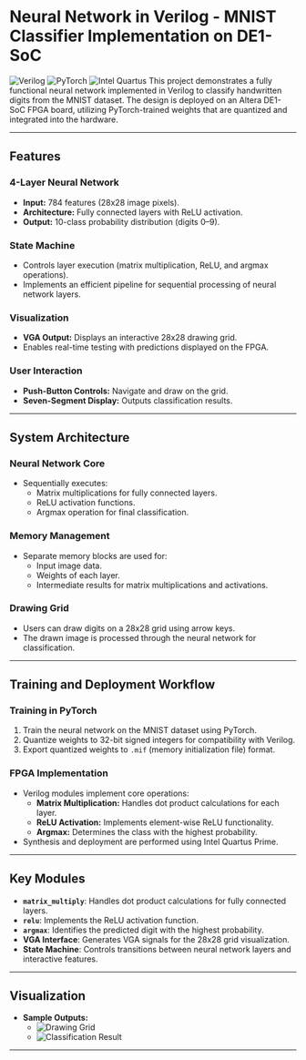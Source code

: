 # Neural Network in Verilog - MNIST Classifier Implementation on DE1-SoC
![Verilog](https://img.shields.io/static/v1?label=&message=Verilog&color=blue&style=flat-square&logo=verilog&logoColor=white)
![PyTorch](https://img.shields.io/static/v1?label=&message=PyTorch&color=ee4c2c&style=flat-square&logo=pytorch&logoColor=white)
![Intel Quartus](https://img.shields.io/static/v1?label=&message=Intel%20Quartus&color=0071c5&style=flat-square&logo=intel&logoColor=white)
This project demonstrates a fully functional neural network implemented in Verilog to classify handwritten digits from the MNIST dataset. The design is deployed on an Altera DE1-SoC FPGA board, utilizing PyTorch-trained weights that are quantized and integrated into the hardware.

---

## **Features**

### **4-Layer Neural Network**
- **Input:** 784 features (28x28 image pixels).  
- **Architecture:** Fully connected layers with ReLU activation.  
- **Output:** 10-class probability distribution (digits 0–9).  

### **State Machine**
- Controls layer execution (matrix multiplication, ReLU, and argmax operations).  
- Implements an efficient pipeline for sequential processing of neural network layers.

### **Visualization**
- **VGA Output:** Displays an interactive 28x28 drawing grid.  
- Enables real-time testing with predictions displayed on the FPGA.  

### **User Interaction**
- **Push-Button Controls:** Navigate and draw on the grid.  
- **Seven-Segment Display:** Outputs classification results.

---

## **System Architecture**

### **Neural Network Core**
- Sequentially executes:
  - Matrix multiplications for fully connected layers.  
  - ReLU activation functions.  
  - Argmax operation for final classification.

### **Memory Management**
- Separate memory blocks are used for:
  - Input image data.  
  - Weights of each layer.  
  - Intermediate results for matrix multiplications and activations.  

### **Drawing Grid**
- Users can draw digits on a 28x28 grid using arrow keys.  
- The drawn image is processed through the neural network for classification.

---

## **Training and Deployment Workflow**

### **Training in PyTorch**
1. Train the neural network on the MNIST dataset using PyTorch.  
2. Quantize weights to 32-bit signed integers for compatibility with Verilog.  
3. Export quantized weights to `.mif` (memory initialization file) format.

### **FPGA Implementation**
- Verilog modules implement core operations:
  - **Matrix Multiplication:** Handles dot product calculations for each layer.  
  - **ReLU Activation:** Implements element-wise ReLU functionality.  
  - **Argmax:** Determines the class with the highest probability.  
- Synthesis and deployment are performed using Intel Quartus Prime.

---

## **Key Modules**

- **`matrix_multiply`**: Handles dot product calculations for fully connected layers.  
- **`relu`**: Implements the ReLU activation function.  
- **`argmax`**: Identifies the predicted digit with the highest probability.  
- **VGA Interface**: Generates VGA signals for the 28x28 grid visualization.  
- **State Machine**: Controls transitions between neural network layers and interactive features.

---

## **Visualization**

- **Sample Outputs:**
  - ![Drawing Grid](https://github.com/user-attachments/assets/9da3ab0f-c722-4ceb-b870-c960879fdbf6)
  - ![Classification Result](https://github.com/user-attachments/assets/e5169470-aa72-4396-aa2e-7fa947112d5d)

---
